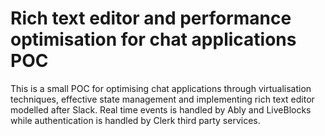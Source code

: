 # Rich text editor and performance optimisation for chat applications POC

This is a small POC for optimising chat applications through virtualisation techniques, effective state management
and implementing rich text editor modelled after Slack. Real time events is handled by Ably and LiveBlocks while
authentication is handled by Clerk third party services.